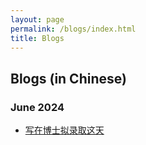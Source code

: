 ```yaml
---
layout: page
permalink: /blogs/index.html
title: Blogs
---
```


## Blogs (in Chinese)

### June 2024

- [写在博士拟录取这天](https://xuanlinzeng.github.io/blogs/24PhD/)<br>
